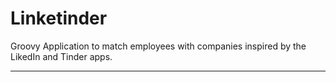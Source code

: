 # Linketinder

Groovy Application to match employees with companies inspired by the LikedIn and Tinder apps.

---

